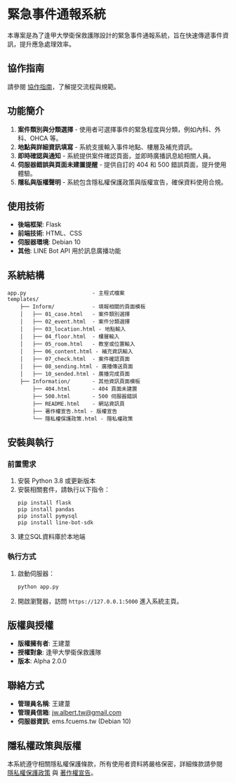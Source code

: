 
# 緊急事件通報系統

本專案是為了逢甲大學衛保救護隊設計的緊急事件通報系統，旨在快速傳遞事件資訊，提升應急處理效率。

## 協作指南

請參閱 [協作指南](upload.md)，了解提交流程與規範。

## 功能簡介

1. **案件類別與分類選擇** - 使用者可選擇事件的緊急程度與分類，例如內科、外科、OHCA 等。
2. **地點與詳細資訊填寫** - 系統支援輸入事件地點、樓層及補充資訊。
3. **即時確認與通知** - 系統提供案件確認頁面，並即時廣播訊息給相關人員。
4. **伺服器錯誤與頁面未建置提醒** - 提供自訂的 404 和 500 錯誤頁面，提升使用體驗。
5. **隱私與版權聲明** - 系統包含隱私權保護政策與版權宣告，確保資料使用合規。

## 使用技術

- **後端框架**: Flask
- **前端技術**: HTML、CSS
- **伺服器環境**: Debian 10
- **其他**: LINE Bot API 用於訊息廣播功能

## 系統結構

```plaintext
app.py                     - 主程式檔案
templates/
    ├── Inform/            - 填報相關的頁面模板
    │   ├── 01_case.html   - 案件類別選擇
    │   ├── 02_event.html  - 案件分類選擇
    │   ├── 03_location.html - 地點輸入
    │   ├── 04_floor.html  - 樓層輸入
    │   ├── 05_room.html   - 教室或位置輸入
    │   ├── 06_content.html - 補充資訊輸入
    │   ├── 07_check.html  - 案件確認頁面
    │   ├── 08_sending.html - 廣播傳送頁面
    │   ├── 10_sended.html - 廣播完成頁面
    ├── Information/       - 其他資訊頁面模板
        ├── 404.html       - 404 頁面未建置
        ├── 500.html       - 500 伺服器錯誤
        ├── README.html    - 網站資訊頁
        ├── 著作權宣告.html - 版權宣告
        └── 隱私權保護政策.html - 隱私權政策
```

## 安裝與執行

### 前置需求

1. 安裝 Python 3.8 或更新版本
2. 安裝相關套件，請執行以下指令：
   ```bash
   pip install flask
   pip install pandas
   pip install pymysql
   pip install line-bot-sdk
   ```
3. 建立SQL資料庫於本地端

### 執行方式

1. 啟動伺服器：
   ```bash
   python app.py
   ```
2. 開啟瀏覽器，訪問 `https://127.0.0.1:5000` 進入系統主頁。

## 版權與授權

- **版權擁有者**: 王建葦
- **授權對象**: 逢甲大學衛保救護隊
- **版本**: Alpha 2.0.0

## 聯絡方式

- **管理員名稱**: 王建葦
- **管理員信箱**: [jw.albert.tw@gmail.com](mailto:jw.albert.tw@gmail.com)
- **伺服器資訊**: ems.fcuems.tw (Debian 10)

## 隱私權政策與版權

本系統遵守相關隱私權保護條款，所有使用者資料將嚴格保密，詳細條款請參閱 [隱私權保護政策](templates/Information/PRIVACY_POLICY.md) 與 [著作權宣告](templates/Information/COPYRIGHT_NOTICE.md)。

